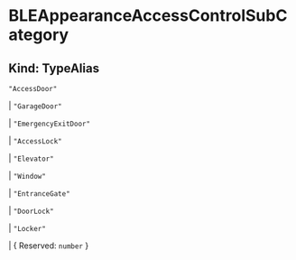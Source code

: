 # **BLEAppearanceAccessControlSubCategory**

## **Kind: TypeAlias**

`"AccessDoor"`

| `"GarageDoor"`

| `"EmergencyExitDoor"`

| `"AccessLock"`

| `"Elevator"`

| `"Window"`

| `"EntranceGate"`

| `"DoorLock"`

| `"Locker"`

| { Reserved: `number` }
